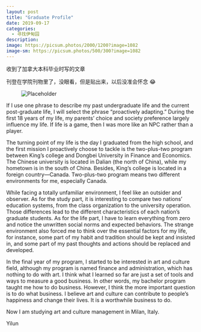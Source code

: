```yaml
---
layout: post
title: "Graduate Profile"
date: 2019-09-17
categories:
  - 寻找伊甸园
description:
image: https://picsum.photos/2000/1200?image=1082
image-sm: https://picsum.photos/500/300?image=1082
---
```

收到了加拿大本科毕业时写的文章

刊登在学院刊物里了，没眼看，但是贴出来，以后没准会怀念 😂


<figure>
  <img src="https://i.loli.net/2020/09/19/KUtwc2DpMfRZQE6.jpg" alt="Placeholder"/>
  <!--<figcaption>Gentrify cray pug authentic, cliche listicle actually subway tile woke semiotics af.</figcaption>-->
</figure>

If I use one phrase to describe my past undergraduate life and the current post-graduate life, I will select the phrase “proactively adapting.” During the first 18 years of my life, my parents’ choice and society preference largely influence my life. If life is a game, then I was more like an NPC rather than a player.

The turning point of my life is the day I graduated from the high school, and the first mission I proactively choose to tackle is the two-plus-two program between King’s college and Dongbei University in Finance and Economics. The Chinese university is located in Dalian (the north of China), while my hometown is in the south of China. Besides, King’s college is located in a foreign country—Canada. Two-plus-two program means two different environments for me, especially Canada.

While facing a totally unfamiliar environment, I feel like an outsider and observer. As for the study part, it is interesting to compare two nations’ education systems, from the class organization to the university operation. Those differences lead to the different characteristics of each nation’s graduate students. As for the life part, I have to learn everything from zero and notice the unwritten social norms and expected behaviors. The strange environment also forced me to think over the essential factors for my life, for instance, some part of my habit and tradition should be kept and insisted in, and some part of my past thoughts and actions should be replaced and developed.

In the final year of my program, I started to be interested in art and culture field, although my program is named finance and administration, which has nothing to do with art. I think what I learned so far are just a set of tools and ways to measure a good business. In other words, my bachelor program taught me how to do business. However, I think the more important question is to do what business. I believe art and culture can contribute to people’s happiness and change their lives. It is a worthwhile business to do.

Now I am studying art and culture management in Milan, Italy.

Yilun